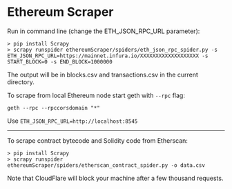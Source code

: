 # Ethereum Scraper
 
Run in command line (change the ETH_JSON_RPC_URL parameter):

```
> pip install Scrapy
> scrapy runspider ethereumScraper/spiders/eth_json_rpc_spider.py -s ETH_JSON_RPC_URL=https://mainnet.infura.io/XXXXXXXXXXXXXXXXXXX -s START_BLOCK=0 -s END_BLOCK=1000000
```

The output will be in blocks.csv and transactions.csv in the current directory.

To scrape from local Ethereum node start geth with `--rpc` flag:

```
geth --rpc --rpccorsdomain "*"
```

Use `ETH_JSON_RPC_URL=http://localhost:8545`

---

To scrape contract bytecode and Solidity code from Etherscan:

```
> pip install Scrapy
> scrapy runspider ethereumScraper/spiders/etherscan_contract_spider.py -o data.csv
```

Note that CloudFlare will block your machine after a few thousand requests.